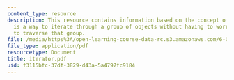 ```yaml
---
content_type: resource
description: This resource contains information based on the concept of iterator which
  is a way to iterate through a group of objects without having to worry about how
  to traverse that group.
file: /media/https%3A/open-learning-course-data-rc.s3.amazonaws.com/6-092-java-preparation-for-6-170-january-iap-2006/f3115bfc37df3829d43a5a4797fc9184_iterator.pdf
file_type: application/pdf
resourcetype: Document
title: iterator.pdf
uid: f3115bfc-37df-3829-d43a-5a4797fc9184
---
```

